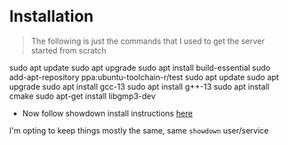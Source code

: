 # Installation

> The following is just the commands that I used to get the server started from scratch

sudo apt update
sudo apt upgrade
sudo apt install build-essential
sudo add-apt-repository ppa:ubuntu-toolchain-r/test
sudo apt update
sudo apt upgrade
sudo apt install gcc-13
sudo apt install g++-13
sudo apt install cmake
sudo apt-get install libgmp3-dev

* Now follow showdown install instructions [here](https://gist.github.com/AkihideTsugane/da91e2c99a6042a9a4b073525c064fb0)

I'm opting to keep things mostly the same, same `showdown` user/service
